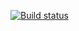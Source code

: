 [![Build status](https://ci.appveyor.com/api/projects/status/c66cl37uotnohaoy?svg=true)](https://ci.appveyor.com/project/MariaKonov/json-schema)
